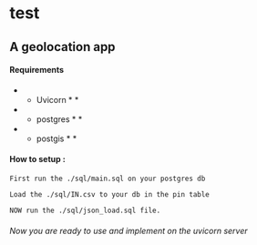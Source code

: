 
# test
## A geolocation app

#### Requirements
* * Uvicorn * *
* * postgres * *
* * postgis * *

#### How to setup :
```
First run the ./sql/main.sql on your postgres db
```
```
Load the ./sql/IN.csv to your db in the pin table
```
```
NOW run the ./sql/json_load.sql file.
```
###### Now you are ready to use and implement on the uvicorn server

